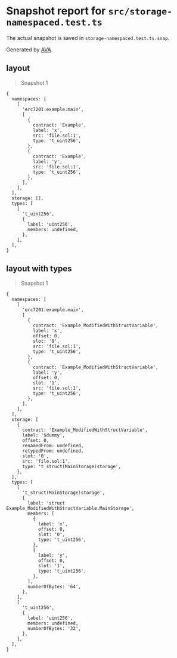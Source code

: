 # Snapshot report for `src/storage-namespaced.test.ts`

The actual snapshot is saved in `storage-namespaced.test.ts.snap`.

Generated by [AVA](https://avajs.dev).

## layout

> Snapshot 1

    {
      namespaces: [
        [
          'erc7201:example.main',
          [
            {
              contract: 'Example',
              label: 'x',
              src: 'file.sol:1',
              type: 't_uint256',
            },
            {
              contract: 'Example',
              label: 'y',
              src: 'file.sol:1',
              type: 't_uint256',
            },
          ],
        ],
      ],
      storage: [],
      types: [
        [
          't_uint256',
          {
            label: 'uint256',
            members: undefined,
          },
        ],
      ],
    }

## layout with types

> Snapshot 1

    {
      namespaces: [
        [
          'erc7201:example.main',
          [
            {
              contract: 'Example_ModifiedWithStructVariable',
              label: 'x',
              offset: 0,
              slot: '0',
              src: 'file.sol:1',
              type: 't_uint256',
            },
            {
              contract: 'Example_ModifiedWithStructVariable',
              label: 'y',
              offset: 0,
              slot: '1',
              src: 'file.sol:1',
              type: 't_uint256',
            },
          ],
        ],
      ],
      storage: [
        {
          contract: 'Example_ModifiedWithStructVariable',
          label: '$dummy',
          offset: 0,
          renamedFrom: undefined,
          retypedFrom: undefined,
          slot: '0',
          src: 'file.sol:1',
          type: 't_struct(MainStorage)storage',
        },
      ],
      types: [
        [
          't_struct(MainStorage)storage',
          {
            label: 'struct Example_ModifiedWithStructVariable.MainStorage',
            members: [
              {
                label: 'x',
                offset: 0,
                slot: '0',
                type: 't_uint256',
              },
              {
                label: 'y',
                offset: 0,
                slot: '1',
                type: 't_uint256',
              },
            ],
            numberOfBytes: '64',
          },
        ],
        [
          't_uint256',
          {
            label: 'uint256',
            members: undefined,
            numberOfBytes: '32',
          },
        ],
      ],
    }
